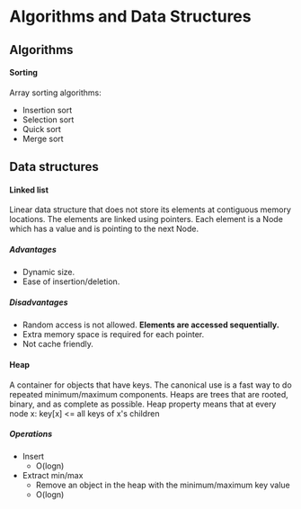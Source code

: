 # Algorithms and Data Structures

## Algorithms

#### Sorting
Array sorting algorithms:
- Insertion sort
- Selection sort
- Quick sort
- Merge sort

## Data structures

#### Linked list
Linear data structure that does not store its elements at contiguous memory locations. The elements are linked using pointers.
Each element is a Node which has a value and is pointing to the next Node.

##### Advantages
- Dynamic size.
- Ease of insertion/deletion.

##### Disadvantages
- Random access is not allowed. **Elements are accessed sequentially.**
- Extra memory space is required for each pointer.
- Not cache friendly.

#### Heap
A container for objects that have keys. The canonical use is a fast way to do repeated minimum/maximum components.
Heaps are trees that are rooted, binary, and as complete as possible.
Heap property means that at every node x:
	key[x] <= all keys of x's children

##### Operations
- Insert
	- O(logn)
- Extract min/max
	- Remove an object in the heap with the minimum/maximum key value
	- O(logn)
